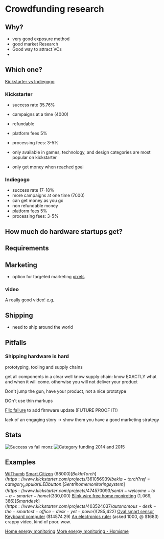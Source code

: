# Crowdfunding research

## Why?
- very good exposure method
- good market Research
- Good way to attract VCs
-
## Which one?
[Kickstarter vs Indiegogo](https://thecrowdfundingformula.com/2015/11/13/kickstarter-vs-indiegogo-2/)
### Kickstarter
- success rate 35.76%
- campaigns at a time (4000)
- refundable
- platform fees 5%
- processing fees: 3-5%
- only available in
games, technology, and design categories are most popular on kickstarter

- only get money when reached goal
### Indiegogo
- success rate 17-18%
- more campaigns at one time (7000)
- can get money as you go
- non refundable money
- platform fees 5%
- processing fees: 3-5%


## How much do hardware startups get?


## Requirements

## Marketing
- option for targeted marketing [pixels](https://www.facebook.com/business/a/online-sales/custom-audiences-website#u_0_2)

### video
A really good video!
[e.g.](https://www.kickstarter.com/projects/802007522/up-core-the-smallest-quadcore-x86-single-board-com?ref=category_popular)
## Shipping
- need to ship around the world


## Pitfalls

### Shipping hardware is hard
prototyping, tooling and supply chains

get all components in a clear well know supply chain:
know EXACTLY what and when it will come.
otherwise you will not deliver your product

Don't jump the gun, have your product, not a nice prototype

DOn't use thin markups

[Flic failure](https://community.flic.io/topic/16/the-first-batch-a-lesson-learnt-about-hardware-and-early-assumptions) to add firmware update (FUTURE PROOF IT!)

lack of an engaging story -> show them you have a good marketing strategy


## Stats
![Success vs fail monz](http://icopartners.com/newblog/wp-content/uploads/2016/02/4-kickstarter_2015_total_projects_successratio.png)
![Category funding 2014 and 2015](http://icopartners.com/newblog/wp-content/uploads/2016/02/11-kickstarter_2014-2015_moneyraised_percategory.png)

## Examples
[WiThumb](https://www.kickstarter.com/projects/hackarobot/withumb-arduino-compatible-wifi-usb-thumb-imu?ref=category_popular)
[Smart Citizen](https://www.kickstarter.com/projects/acrobotic/the-smart-citizen-kit-crowdsourced-environmental-m) ($68000)
[Bekla Torch](https://www.kickstarter.com/projects/361056939/bekla-torch?ref=category_popular) LED button.
[Sentri home monitoring system](https://www.kickstarter.com/projects/474570093/sentri-welcome-to-a-smarter-home) ($330,000)
[Blink wire free home moniroting](https://www.kickstarter.com/projects/505428730/blink-wire-free-hd-home-monitoring-and-alert-syste) ($1,069,386)
[Smart desk](https://www.kickstarter.com/projects/403524037/autonomous-desk-the-smartest-office-desk-yet-power) ($285,422)
[Oval smart sensor](https://www.indiegogo.com/products/oval-smart-sensor-system-for-your-home-or-office)
[Keyboard computer](https://www.kickstarter.com/projects/1100710316/keyboard-mini-pc-k2-a-computer-works-with-any-moni?ref=category_popular) ($14574.29)
[An electronics ruler](https://www.kickstarter.com/projects/349880250/zero-rule) (asked 1000, @ $1683)
crappy video, kind of poor. wow.

[Home energy monitoring](https://sense.com/#)
[More energy monitoring - Homisme](https://www.indiegogo.com/projects/ecoisme-intelligent-energy-monitoring-system#/)
